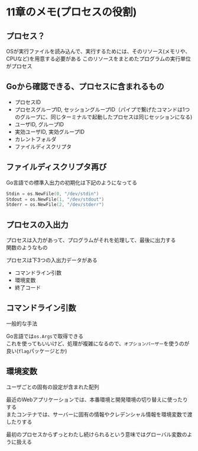 # 11章のメモ(プロセスの役割)

## プロセス？

OSが実行ファイルを読み込んで、実行するためには、そのリソース(メモリや、CPUなど)を用意する必要がある 
このリソースをまとめたプログラムの実行単位がプロセス

## Goから確認できる、プロセスに含まれるもの

* プロセスID
* プロセスグループID, セッショングループID（パイプで繋げたコマンドは1つのグループに、同じターミナルで起動したプロセスは同じセッションになる)
* ユーザID, グループID
* 実効ユーザID, 実効グループID
* カレントフォルダ
* ファイルディスクリプタ

## ファイルディスクリプタ再び

Go言語での標準入出力の初期化は下記のようになってる
```Go
Stdin = os.NewFile(0, "/dev/stdin")
Stdout = os.NewFile(1, "/dev/stdout")
Stderr = os.NewFile(2, "/dev/stderr")
```

## プロセスの入出力

プロセスは入力があって、プログラムがそれを処理して、最後に出力する  
関数のようなもの

プロセスは下3つの入出力データがある

* コマンドライン引数 
* 環境変数
* 終了コード

## コマンドライン引数

一般的な手法

Go言語では`os.Args`で取得できる  
これを使ってもいいけど、処理が複雑になるので、`オプションパーザー`を使うのが良い(`flag`パッケージとか)

## 環境変数

ユーザごとの固有の設定が含まれた配列

最近のWebアプリケーションでは、本番環境と開発環境の切り替えに使ったりする  
またコンテナでは、サーバーに固有の情報やクレデンシャル情報を環境変数で渡したりする

最初のプロセスからずっとわたし続けられるという意味ではグローバル変数のように扱える

